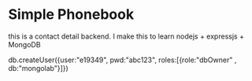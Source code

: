 # Simple Phonebook
 this is a contact detail backend. I make this to learn nodejs + expressjs + MongoDB

db.createUser({user:"e19349", pwd:"abc123", roles:[{role:"dbOwner" , db:"mongolab"}]})
